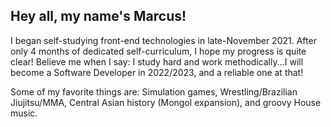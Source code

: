 ## Hey all, my name's Marcus! 

I began self-studying front-end technologies in late-November 2021.
After only 4 months of dedicated self-curriculum, I hope my progress is quite clear! Believe me when I say: I study hard and work methodically...I will become a Software Developer in 2022/2023, and a reliable one at that!

Some of my favorite things are:
 Simulation games,
 Wrestling/Brazilian Jiujitsu/MMA,
 Central Asian history (Mongol expansion),
 and groovy House music.


<!---
marcusanthonylorenzo/marcusanthonylorenzo is a ✨ special ✨ repository because its `README.md` (this file) appears on your GitHub profile.
You can click the Preview link to take a look at your changes.
--->
